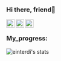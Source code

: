 ### Hi there, friend👋


<a href="https://t.me/d_skrynnikov">
  <img align="left" alt="Eric's Telegram" width="22px" src="https://cdn.jsdelivr.net/npm/simple-icons@v3/icons/telegram.svg" />
</a>
<a href="www.linkedin.com/in/denis-skrynnikov-2262921a4">
  <img align="left" alt="Eric's Linkdein" width="22px" src="https://cdn.jsdelivr.net/npm/simple-icons@v3/icons/linkedin.svg" />
</a>
<a href="https://instagram.com/d_skrynnikov">
  <img align="left" alt="Eric's Instagram" width="22px" src="https://cdn.jsdelivr.net/npm/simple-icons@v3/icons/instagram.svg" />
</a>

<br />



 ### My_progress:

![einterdi's stats](https://badge42.herokuapp.com/api/stats/einterdi)

<!--
**luta-wolf/luta-wolf** is a ✨ _special_ ✨ repository because its `README.md` (this file) appears on your GitHub profile.

Here are some ideas to get you started:

- 🔭 I’m currently working on ...
- 🌱 I’m currently learning ...
- 👯 I’m looking to collaborate on ...
- 🤔 I’m looking for help with ...
- 💬 Ask me about ...
- 📫 How to reach me: ...
- 😄 Pronouns: ...
- ⚡ Fun fact: ...
-->

